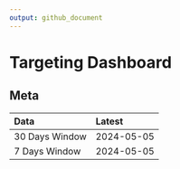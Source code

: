 ```yaml
---
output: github_document
---
```


# Targeting Dashboard



## Meta


|Data           |Latest     |
|:--------------|:----------|
|30 Days Window |2024-05-05 |
|7 Days Window  |2024-05-05 |
